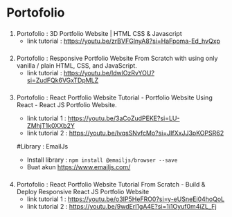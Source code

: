 # Portofolio

###
1. Portofolio : 3D Portfolio Website | HTML CSS & Javascript
    - link tutorial : https://youtu.be/zrBVFGlnyA8?si=HaFpoma-Ed_hvQxp

###
2. Portofolio : Responsive Portfolio Website From Scratch with using only vanilla / plain HTML, CSS, and JavaScript.
    - link tutorial : https://youtu.be/ldwlOzRvYOU?si=ZudFQk6VGxTDpMLZ
###
3. Portofolio : React Portfolio Website Tutorial - Portfolio Website Using React - React JS Portfolio Website.
    - link tutorial 1 : https://youtu.be/3aCoZudPEKE?si=LU-ZMhjT1k0XXb2Y
    - link tutorial 2 : https://youtu.be/lvqsSNvfcMo?si=JIfXxJJ3pKOPSR62

    #Library : EmailJs  
    - Install library : ```npm install @emailjs/browser --save``` 
    - Buat akun https://www.emailjs.com/

###


4. Portofolio : React Portfolio Website Tutorial From Scratch - Build & Deploy Responsive React JS Portfolio Website
    - link tutorial 1 : https://youtu.be/o3IP5HeFRO0?si=y-eUSneEi04hoQoL
    - link tutorial 2 : https://youtu.be/9wdErl1gA4E?si=1i1Oyuf0m4iZL_Fj